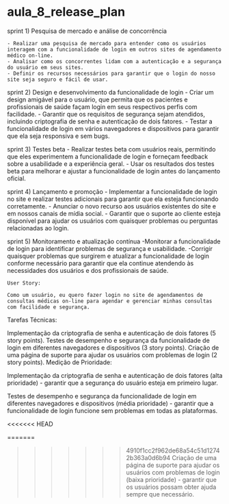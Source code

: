 # aula_8_release_plan


sprint 1) Pesquisa de mercado e análise de concorrência

    - Realizar uma pesquisa de mercado para entender como os usuários interagem com a funcionalidade de login em outros sites de agendamento médico on-line.
    - Analisar como os concorrentes lidam com a autenticação e a segurança do usuário em seus sites.
    - Definir os recursos necessários para garantir que o login do nosso site seja seguro e fácil de usar.

sprint 2) Design e desenvolvimento da funcionalidade de login
    - Criar um design amigável para o usuário, que permita que os pacientes e profissionais de saúde façam login em seus respectivos perfis com facilidade.
    - Garantir que os requisitos de segurança sejam atendidos, incluindo criptografia de senha e autenticação de dois fatores.
    - Testar a funcionalidade de login em vários navegadores e dispositivos para garantir que ela seja responsiva e sem bugs.


sprint 3) Testes beta
    - Realizar testes beta com usuários reais, permitindo que eles experimentem a funcionalidade de login e forneçam feedback sobre a usabilidade e a experiência geral.
    - Usar os resultados dos testes beta para melhorar e ajustar a funcionalidade de login antes do lançamento oficial.

sprint 4) Lançamento e promoção
    - Implementar a funcionalidade de login no site e realizar testes adicionais para garantir que ela esteja funcionando corretamente.
    - Anunciar o novo recurso aos usuários existentes do site e em nossos canais de mídia social.
    - Garantir que o suporte ao cliente esteja disponível para ajudar os usuários com quaisquer problemas ou perguntas relacionadas ao login.

sprint 5) Monitoramento e atualização contínua
    -Monitorar a funcionalidade de login para identificar problemas de segurança e usabilidade.
    -Corrigir quaisquer problemas que surgirem e atualizar a funcionalidade de login conforme necessário para garantir que ela continue atendendo às necessidades dos usuários e dos profissionais de saúde.



    User Story:

    Como um usuário, eu quero fazer login no site de agendamentos de consultas médicas on-line para agendar e gerenciar minhas consultas com facilidade e segurança.

Tarefas Técnicas:

Implementação da criptografia de senha e autenticação de dois fatores (5 story points).
Testes de desempenho e segurança da funcionalidade de login em diferentes navegadores e dispositivos (3 story points).
Criação de uma página de suporte para ajudar os usuários com problemas de login (2 story points).
Medição de Prioridade:

Implementação da criptografia de senha e autenticação de dois fatores (alta prioridade) - garantir que a segurança do usuário esteja em primeiro lugar.

Testes de desempenho e segurança da funcionalidade de login em diferentes navegadores e dispositivos (média prioridade) - garantir que a funcionalidade de login funcione sem problemas em todas as plataformas.

<<<<<<< HEAD

=======
>>>>>>> 4910f1cc2f962de68a54c51d12742b363a0d6b94
Criação de uma página de suporte para ajudar os usuários com problemas de login (baixa prioridade) - garantir que os usuários possam obter ajuda sempre que necessário.


